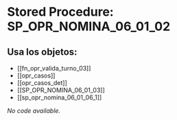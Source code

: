 # Stored Procedure: SP_OPR_NOMINA_06_01_02

## Usa los objetos:
- [[fn_opr_valida_turno_03]]
- [[opr_casos]]
- [[opr_casos_det]]
- [[SP_OPR_NOMINA_06_01_03]]
- [[sp_opr_nomina_06_01_06_1]]

*No code available.*
